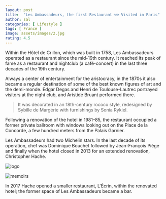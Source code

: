 ```yaml
---
layout: post
title:  "Les Ambassadeurs, the first Restaurant we Visited in Paris"
author: sal
categories: [ Lifestyle ]
tags: [ France ]
image: assets/images/2.jpg
rating: 4.5
---
```

Within the Hôtel de Crillon, which was built in 1758, Les Ambassadeurs operated as a restaurant since the mid-19th century. It reached its peak of fame as a restaurant and nightclub (a café-concert) in the last three decades of the 19th century.

Always a center of entertainment for the aristocracy, in the 1870s it also became a regular destination of some of the best known figures of art and the demi-monde. Edgar Degas and Henri de Toulouse-Lautrec portrayed visitors at the night club, and Aristide Bruant performed there.

> It was decorated in an 18th-century rococo style, redesigned by Sybille de Margérie with furnishings by Sonia Rykiel.

Following a renovation of the hotel in 1981–85, the restaurant occupied a former private ballroom with windows looking out on the Place de la Concorde, a few hundred meters from the Palais Garnier.

Les Ambassadeurs had two Michelin stars. In the last decade of its operation, chef was Dominique Bouchet  followed by Jean-François Piège and finally when the hotel closed in 2013 for an extended renovation, Christopher Hache.

![logo](https://theshadow629.github.io/Cycling/assets/images/2.jpg)

![memoirs](https://bootstrapstarter.com/assets/img/themes/memoirs-jekyll.jpg)

In 2017 Hache opened a smaller restaurant, L'Écrin, within the renovated hotel; the former space of Les Ambassadeurs became a bar.
